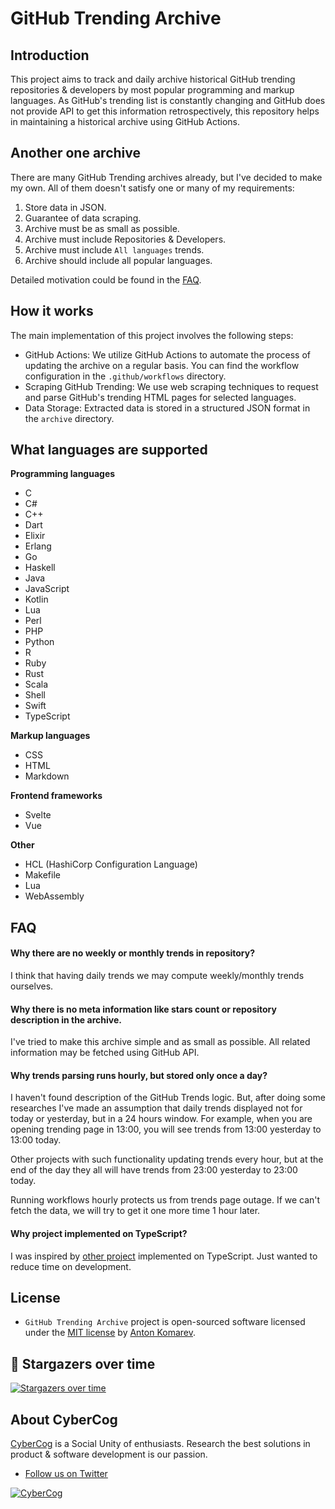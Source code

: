 # GitHub Trending Archive

## Introduction

This project aims to track and daily archive historical GitHub trending repositories & developers
by most popular programming and markup languages. As GitHub's trending list is constantly
changing and GitHub does not provide API to get this information retrospectively,
this repository helps in maintaining a historical archive using GitHub Actions.

## Another one archive

There are many GitHub Trending archives already, but I've decided to make my own.
All of them doesn't satisfy one or many of my requirements:
1. Store data in JSON.
2. Guarantee of data scraping.
3. Archive must be as small as possible.
4. Archive must include Repositories & Developers.
5. Archive must include `All languages` trends.
6. Archive should include all popular languages.

Detailed motivation could be found in the [FAQ](#faq).

## How it works

The main implementation of this project involves the following steps:
- GitHub Actions: We utilize GitHub Actions to automate the process of updating the archive on a regular basis. You can find the workflow configuration in the `.github/workflows` directory.
- Scraping GitHub Trending: We use web scraping techniques to request and parse GitHub's trending HTML pages for selected languages.
- Data Storage: Extracted data is stored in a structured JSON format in the `archive` directory.

## What languages are supported

**Programming languages**

- C
- C#
- C++
- Dart
- Elixir
- Erlang
- Go
- Haskell
- Java
- JavaScript
- Kotlin
- Lua
- Perl
- PHP
- Python
- R
- Ruby
- Rust
- Scala
- Shell
- Swift
- TypeScript

**Markup languages**

- CSS
- HTML
- Markdown

**Frontend frameworks**

- Svelte
- Vue

**Other**
- HCL (HashiCorp Configuration Language)
- Makefile
- Lua
- WebAssembly

## FAQ

#### Why there are no weekly or monthly trends in repository?

I think that having daily trends we may compute weekly/monthly trends ourselves. 

#### Why there is no meta information like stars count or repository description in the archive.

I've tried to make this archive simple and as small as possible.
All related information may be fetched using GitHub API.

#### Why trends parsing runs hourly, but stored only once a day?

I haven't found description of the GitHub Trends logic.
But, after doing some researches I've made an assumption that daily trends displayed not for today or yesterday,
but in a 24 hours window. For example, when you are opening trending page in 13:00,
you will see trends from 13:00 yesterday to 13:00 today.

Other projects with such functionality updating trends every hour,
but at the end of the day they all will have trends from 23:00 yesterday to 23:00 today.

Running workflows hourly protects us from trends page outage.
If we can't fetch the data, we will try to get it one more time 1 hour later.

#### Why project implemented on TypeScript?

I was inspired by [other project](https://github.com/Leko/github-trending-archive) implemented on TypeScript. Just wanted to reduce time on development.

## License

- `GitHub Trending Archive` project is open-sourced software licensed under the [MIT license](LICENSE) by [Anton Komarev].

## 🌟 Stargazers over time

[![Stargazers over time](https://chart.yhype.me/github/repository-star/v1/R_kgDONRMOoA.svg)](https://yhype.me?utm_source=github&utm_medium=antonkomarev-github-trending-archive&utm_content=chart-repository-star-cumulative)

## About CyberCog

[CyberCog] is a Social Unity of enthusiasts. Research the best solutions in product & software development is our passion.

- [Follow us on Twitter](https://twitter.com/cybercog)

<a href="https://cybercog.su"><img src="https://cloud.githubusercontent.com/assets/1849174/18418932/e9edb390-7860-11e6-8a43-aa3fad524664.png" alt="CyberCog"></a>

[Anton Komarev]: https://komarev.com
[CyberCog]: https://cybercog.su
